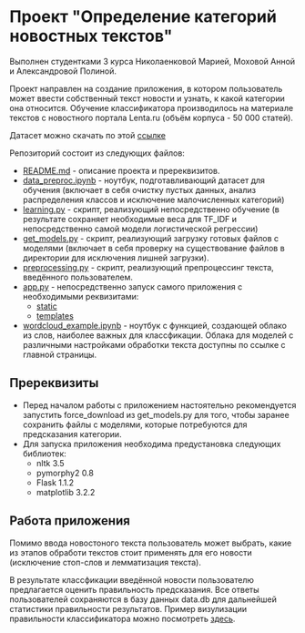 # Проект "Определение категорий новостных текстов"
Выполнен студентками 3 курса Николаенковой Марией, Моховой Анной и Александровой Полиной.

Проект направлен на создание приложения, в котором пользователь может ввести собственный текст новости и узнать, к какой категории она относится. Обучение классификатора производилось на материале текстов с новостного портала Lenta.ru (объём корпуса - 50 000 статей). 

Датасет можно скачать по этой [ссылке](https://drive.google.com/file/d/1-6ECrlJB69HMTB1M3W1P6BwHVeCS0hLY/view?usp=sharing)

Репозиторий состоит из следующих файлов:
* [README.md](https://github.com/nikolmash/news_category_detection/blob/master/README.md) - описание проекта и пререквизитов.
* [data_preproc.ipynb](https://github.com/nikolmash/news_category_detection/blob/master/data_preproc.ipynb) - ноутбук, подготавливающий датасет для обучения (включает в себя очистку пустых данных, анализ распределения классов и исключение малочисленных категорий)
* [learning.py](https://github.com/nikolmash/news_category_detection/blob/master/learning.py) - скрипт, реализующий непосредственно обучение (в результате сохраняет необходимые веса для TF_IDF и непосредственно самой модели логистической регрессии)
* [get_models.py](https://github.com/nikolmash/news_category_detection/blob/master/get_models.py) - скрипт, реализующий загрузку готовых файлов с моделями (включает в себя проверку на существование файлов в директории для исключения лишней загрузки).
* [preprocessing.py](https://github.com/nikolmash/news_category_detection/blob/master/preprocessing.py) - скрипт, реализующий препроцессинг текста, введённого пользователем.
* [app.py](https://github.com/nikolmash/news_category_detection/blob/master/app.py) - непосредственно запуск самого приложения с необходимыми реквизитами:
  * [static](https://github.com/nikolmash/news_category_detection/tree/master/static)
  * [templates](https://github.com/nikolmash/news_category_detection/tree/master/templates)
* [wordcloud_example.ipynb](https://github.com/nikolmash/news_category_detection/blob/master/wordcloud_example.ipynb) - ноутбук с функцией, создающей облако из слов, наиболее важных для классфикации. Облака для моделей с различными настройками обработки текста доступны по ссылке с главной страницы.

## Пререквизиты
* Перед началом работы с приложением настоятельно рекомендуется запустить force_download из get_models.py для того, чтобы заранее сохранить файлы с моделями, которые потребуются для предсказания категории.
* Для запуска приложения необходима предустановка следующих библиотек:
  * nltk 3.5
  * pymorphy2 0.8
  * Flask 1.1.2
  * matplotlib 3.2.2

## Работа приложения
Помимо ввода новостоного текста пользователь может выбрать, какие из этапов обработи текстов стоит применять для его новости (исключение стоп-слов и лемматизация текста).

В результате классфикации введённой новости пользователю предлагается оценить правильность предсказания. Все ответы пользователей сохраняются в базу данных data.db для дальнейшей статистики правильности результатов. Пример визулизации правильности классификатора можно посмотреть [здесь](https://github.com/nikolmash/news_category_detection/blob/master/static/statistics.png).
